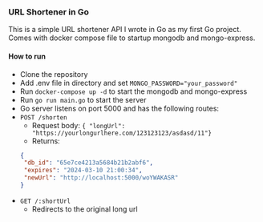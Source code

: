 ### URL Shortener in Go
This is a simple URL shortener API I wrote in Go as my first Go project. Comes with docker compose file to startup mongodb and mongo-express.

#### How to run
 - Clone the repository
 - Add .env file in directory and set `MONGO_PASSWORD="your_password"`
 - Run `docker-compose up -d` to start the mongodb and mongo-express
 - Run `go run main.go` to start the server
 - Go server listens on port 5000 and has the following routes:
  - `POST /shorten`
    - Request body: `{ "longUrl": "https://yourlongurlhere.com/123123123/asdasd/11"}`
    - Returns:
     ```json
     {
      "db_id": "65e7ce4213a5684b21b2abf6",
      "expires": "2024-03-10 21:00:34",
      "newUrl": "http://localhost:5000/woYWAKASR"
     }
    ```
 - `GET /:shortUrl`
    - Redirects to the original long url
